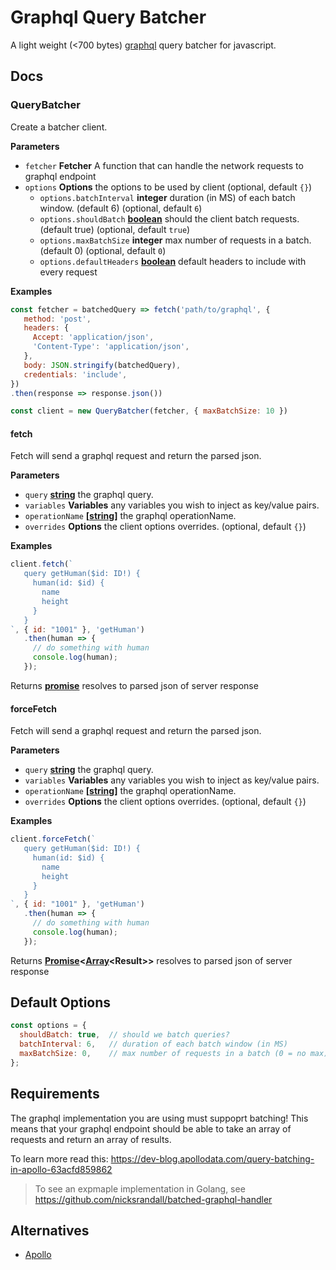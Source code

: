 # Graphql Query Batcher

A light weight (&lt;700 bytes) [graphql](http://graphql.org/) query batcher for javascript.

## Docs

<!-- Generated by documentation.js. Update this documentation by updating the source code. -->

### QueryBatcher

Create a batcher client.

**Parameters**

-   `fetcher` **Fetcher** A function that can handle the network requests to graphql endpoint
-   `options` **Options** the options to be used by client (optional, default `{}`)
    -   `options.batchInterval` **integer** duration (in MS) of each batch window. (default 6) (optional, default `6`)
    -   `options.shouldBatch` **[boolean](https://developer.mozilla.org/en-US/docs/Web/JavaScript/Reference/Global_Objects/Boolean)** should the client batch requests. (default true) (optional, default `true`)
    -   `options.maxBatchSize` **integer** max number of requests in a batch. (default 0) (optional, default `0`)
    -   `options.defaultHeaders` **[boolean](https://developer.mozilla.org/en-US/docs/Web/JavaScript/Reference/Global_Objects/Boolean)** default headers to include with every request

**Examples**

```javascript
const fetcher = batchedQuery => fetch('path/to/graphql', {
   method: 'post',
   headers: {
     Accept: 'application/json',
     'Content-Type': 'application/json',
   },
   body: JSON.stringify(batchedQuery),
   credentials: 'include',
})
.then(response => response.json())

const client = new QueryBatcher(fetcher, { maxBatchSize: 10 })
```

#### fetch

Fetch will send a graphql request and return the parsed json.

**Parameters**

-   `query` **[string](https://developer.mozilla.org/en-US/docs/Web/JavaScript/Reference/Global_Objects/String)** the graphql query.
-   `variables` **Variables** any variables you wish to inject as key/value pairs.
-   `operationName` **\[[string](https://developer.mozilla.org/en-US/docs/Web/JavaScript/Reference/Global_Objects/String)]** the graphql operationName.
-   `overrides` **Options** the client options overrides. (optional, default `{}`)

**Examples**

```javascript
client.fetch(`
   query getHuman($id: ID!) {
     human(id: $id) {
       name
       height
     }
   }
`, { id: "1001" }, 'getHuman')
   .then(human => {
     // do something with human
     console.log(human);
   });
```

Returns **[promise](https://developer.mozilla.org/en-US/docs/Web/JavaScript/Reference/Global_Objects/Promise)** resolves to parsed json of server response

#### forceFetch

Fetch will send a graphql request and return the parsed json.

**Parameters**

-   `query` **[string](https://developer.mozilla.org/en-US/docs/Web/JavaScript/Reference/Global_Objects/String)** the graphql query.
-   `variables` **Variables** any variables you wish to inject as key/value pairs.
-   `operationName` **\[[string](https://developer.mozilla.org/en-US/docs/Web/JavaScript/Reference/Global_Objects/String)]** the graphql operationName.
-   `overrides` **Options** the client options overrides. (optional, default `{}`)

**Examples**

```javascript
client.forceFetch(`
   query getHuman($id: ID!) {
     human(id: $id) {
       name
       height
     }
   }
`, { id: "1001" }, 'getHuman')
   .then(human => {
     // do something with human
     console.log(human);
   });
```

Returns **[Promise](https://developer.mozilla.org/en-US/docs/Web/JavaScript/Reference/Global_Objects/Promise)&lt;[Array](https://developer.mozilla.org/en-US/docs/Web/JavaScript/Reference/Global_Objects/Array)&lt;Result>>** resolves to parsed json of server response

## Default Options

```js
const options = {
  shouldBatch: true,  // should we batch queries?
  batchInterval: 6,   // duration of each batch window (in MS)
  maxBatchSize: 0,    // max number of requests in a batch (0 = no max)
};
```

## Requirements

The graphql implementation you are using must suppoprt batching! This means that your graphql endpoint should be able to take an array of requests and return an array of results.

To learn more read this: <https://dev-blog.apollodata.com/query-batching-in-apollo-63acfd859862>

> To see an expmaple implementation in Golang, see <https://github.com/nicksrandall/batched-graphql-handler>

## Alternatives

-   [Apollo](https://github.com/apollostack/apollo-client)
